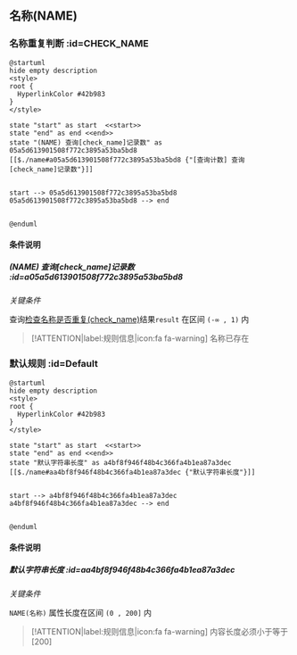 ## 名称(NAME) <!-- {docsify-ignore-all} -->

   

### 名称重复判断 :id=CHECK_NAME

```plantuml
@startuml
hide empty description
<style>
root {
  HyperlinkColor #42b983
}
</style>

state "start" as start  <<start>>
state "end" as end <<end>>
state "(NAME) 查询[check_name]记录数" as 05a5d613901508f772c3895a53ba5bd8 [[$./name#a05a5d613901508f772c3895a53ba5bd8 {"[查询计数] 查询[check_name]记录数"}]]


start --> 05a5d613901508f772c3895a53ba5bd8 
05a5d613901508f772c3895a53ba5bd8 --> end 


@enduml
```

#### 条件说明

##### (NAME) 查询[check_name]记录数 :id=a05a5d613901508f772c3895a53ba5bd8


*关键条件*


查询[检查名称是否重复(check_name)]()结果`result` 在区间 `(-∞ , 1)` 内

> [!ATTENTION|label:规则信息|icon:fa fa-warning]
> 名称已存在



### 默认规则 :id=Default

```plantuml
@startuml
hide empty description
<style>
root {
  HyperlinkColor #42b983
}
</style>

state "start" as start  <<start>>
state "end" as end <<end>>
state "默认字符串长度" as a4bf8f946f48b4c366fa4b1ea87a3dec [[$./name#aa4bf8f946f48b4c366fa4b1ea87a3dec {"默认字符串长度"}]]


start --> a4bf8f946f48b4c366fa4b1ea87a3dec 
a4bf8f946f48b4c366fa4b1ea87a3dec --> end 


@enduml
```

#### 条件说明

##### 默认字符串长度 :id=aa4bf8f946f48b4c366fa4b1ea87a3dec


*关键条件*


`NAME(名称)` 属性长度在区间 `(0 , 200]` 内

> [!ATTENTION|label:规则信息|icon:fa fa-warning]
> 内容长度必须小于等于[200]







